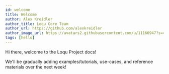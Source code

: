 ```yaml
---
id: welcome
title: Welcome
author: Alex Kreidler
author_title: Loqu Core Team
author_url: https://github.com/alexkreidler
author_image_url: https://avatars2.githubusercontent.com/u/11166947?s=400&v=4
tags: [hello]
---
```


Hi there, welcome to the Loqu Project docs!

We'll be gradually adding examples/tutorials, use-cases, and reference materials over the next week!
